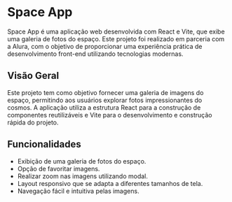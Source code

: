 
# Space App

Space App é uma aplicação web desenvolvida com React e Vite, que exibe uma galeria de fotos do espaço. Este projeto foi realizado em parceria com a Alura, com o objetivo de proporcionar uma experiência prática de desenvolvimento front-end utilizando tecnologias modernas.

## Visão Geral

Este projeto tem como objetivo fornecer uma galeria de imagens do espaço, permitindo aos usuários explorar fotos impressionantes do cosmos. A aplicação utiliza a estrutura React para a construção de componentes reutilizáveis e Vite para o desenvolvimento e construção rápida do projeto.

## Funcionalidades

- Exibição de uma galeria de fotos do espaço.
- Opção de favoritar imagens.
- Realizar zoom nas imagens utilizando modal.
- Layout responsivo que se adapta a diferentes tamanhos de tela.
- Navegação fácil e intuitiva pelas imagens.
